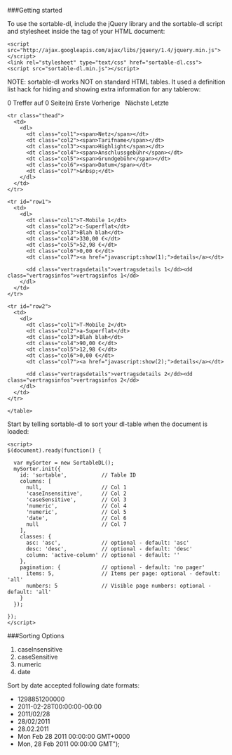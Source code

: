 ###Getting started

To use the sortable-dl, include the jQuery library and the sortable-dl script and stylesheet inside the <head> tag of your HTML document:

	<script src="http://ajax.googleapis.com/ajax/libs/jquery/1.4/jquery.min.js"></script>
	<link rel="stylesheet" type="text/css" href="sortable-dl.css">
	<script src="sortable-dl.min.js"></script>


NOTE: sortable-dl works NOT on standard HTML tables. It used a definition list hack for hiding and showing extra information for any tablerow:

  <div class="sdl">
    <span class="sdl-info">
  	<span class="sdl-matches">0</span> Treffer auf
  	<span class="sdl-pages">0</span> Seite(n)
    </span>
    <span class="sdl-links">
      <span class="sdl-first">Erste</span>
      <span class="sdl-previous">Vorherige</span>
      <span class="sdl-number-links">&nbsp;</span>
      <span class="sdl-next">Nächste</span>
      <span class="sdl-last">Letzte</span>
    </span>
  </div>

  <table id="sortable">

    <tr class="thead">
      <td>
        <dl>
          <dt class="col1"><span>Netz</span></dt>
          <dt class="col2"><span>Tarifname</span></dt>
          <dt class="col3"><span>Highlight</span></dt>
          <dt class="col4"><span>Anschlussgebühr</span></dt>
          <dt class="col5"><span>Grundgebühr</span></dt>
          <dt class="col6"><span>Datum</span></dt>
          <dt class="col7">&nbsp;</dt>
        </dl>
      </td>
    </tr>

    <tr id="row1">
      <td>
        <dl>
          <dt class="col1">T-Mobile 1</dt>
          <dt class="col2">c-Superflat</dt>
          <dt class="col3">Blah blah</dt>
          <dt class="col4">330,00 €</dt>
          <dt class="col5">52,98 €</dt>
          <dt class="col6">0,00 €</dt>
          <dt class="col7"><a href="javascript:show(1);">details</a></dt>

          <dd class="vertragsdetails">vertragsdetails 1</dd><dd class="vertragsinfos">vertragsinfos 1</dd>
        </dl>
      </td>
    </tr>

    <tr id="row2">
      <td>
        <dl>
          <dt class="col1">T-Mobile 2</dt>
          <dt class="col2">a-Superflat</dt>
          <dt class="col3">Blah blah</dt>
          <dt class="col4">90,00 €</dt>
          <dt class="col5">12,98 €</dt>
          <dt class="col6">0,00 €</dt>
          <dt class="col7"><a href="javascript:show(2);">details</a></dt>

          <dd class="vertragsdetails">vertragsdetails 2</dd><dd class="vertragsinfos">vertragsinfos 2</dd>
        </dl>
      </td>
    </tr>

	</table>



Start by telling sortable-dl to sort your dl-table when the document is loaded:

	<script>
	$(document).ready(function() {  
	
	  var mySorter = new SortableDL();
	  mySorter.init({
	    id: 'sortable',           // Table ID
	    columns: [
	      null,                   // Col 1
	      'caseInsensitive',      // Col 2
	      'caseSensitive',        // Col 3
	      'numeric',              // Col 4  
	      'numeric',              // Col 5  
	      'date',                 // Col 6 
	      null                    // Col 7
	    ],
	    classes: {
	      asc: 'asc',             // optional - default: 'asc'
	      desc: 'desc',           // optional - default: 'desc'
	      column: 'active-column' // optional - default: ''
	    },
	    pagination: {			  // optional - default: 'no pager'
		  items: 5,               // Items per page: optional - default: 'all'
		  numbers: 5              // Visible page numbers: optional - default: 'all'
	    }
	  });  

	});
	</script>

###Sorting Options

1. caseInsensitive
2. caseSensitive
3. numeric
4. date

Sort by date accepted following date formats:

* 1298851200000
* 2011-02-28T00:00:00-00:00
* 2011/02/28
* 28/02/2011
* 28.02.2011
* Mon Feb 28 2011 00:00:00 GMT+0000
* Mon, 28 Feb 2011 00:00:00 GMT");
 
